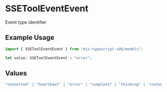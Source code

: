 # SSEToolEventEvent

Event type identifier

## Example Usage

```typescript
import { SSEToolEventEvent } from "mix-typescript-sdk/models";

let value: SSEToolEventEvent = "error";
```

## Values

```typescript
"connected" | "heartbeat" | "error" | "complete" | "thinking" | "content" | "tool" | "tool_execution_start" | "tool_execution_complete" | "permission" | "summarize" | "session_created" | "session_deleted"
```